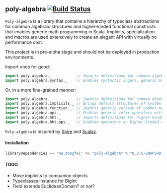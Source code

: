 ## poly-algebra [![Build Status](https://travis-ci.org/ctongfei/poly-algebra.svg?branch=master)](https://travis-ci.org/ctongfei/poly-algebra)

`Poly-algebra` is a library that contains a hierarchy of typeclass abstractions for common algebraic structures and 
higher-kinded functional constructs that enables generic math programming in Scala.
Implicits, specialization and macros are used extensively to create an elegant API with virtually no performance cost.

This project is in pre-alpha stage and should not be deployed in production environments.

Import once for good:
```scala
import poly.algebra._           // Imports definitions for common algebraic structures
import poly.algebra.syntax._    // Enables syntactic sugars, generic math functions and default typeclass instances
```
Or, in a more fine-grained manner:
```scala
import poly.algebra._           // Imports definitions for common algebraic structures
import poly.algebra.implicits._ // Brings default structures of system types into scope
import poly.algebra.function._  // Imports generic version of common math functions
import poly.algebra.ops._       // Enables generic infix operators with no overhead 
import poly.algebra.hkt._       // Imports definitions for higher-kinded typeclasses
import poly.algebra.hkt.ops._   // Enables operators on higher-kinded types
```

`Poly-algebra` is inspired by [Spire](https://github.com/non/spire) and [Scalaz](http://github.com/scalaz/scalaz).

#### Installation
```scala
libraryDependencies += "me.tongfei" %% "poly-algebra" % "0.3.5-SNAPSHOT"
```

#### TODO

 - Move implicits to companion objects
 - Typeclasses instance for BigInt
 - Field extends EuclideanDomain? or not?
 